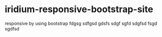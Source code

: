 # iridium-responsive-bootstrap-site
responsive by using bootstrap
fdgsg
sdfgsd
gdsfs
sdgf
sgfd
sdgfsd
fsgd
sgdfsd
